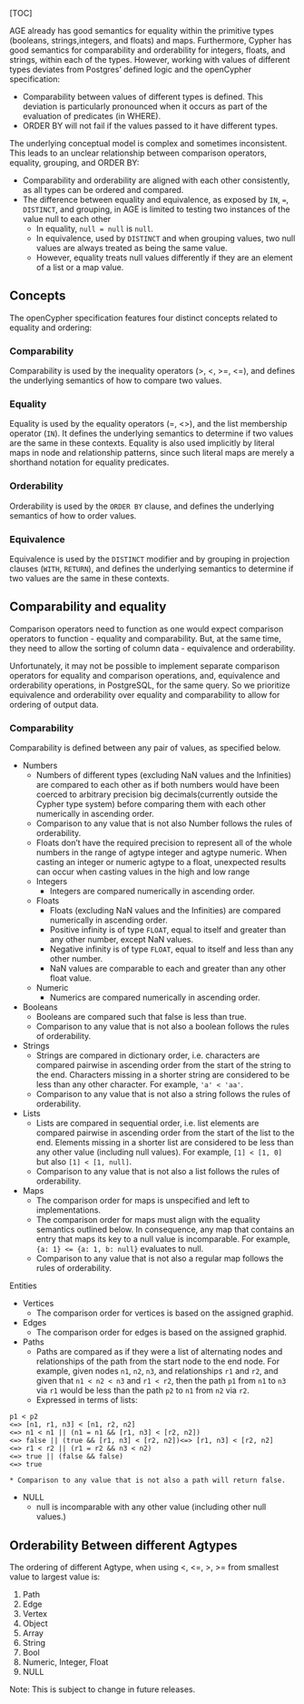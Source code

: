 [TOC]

AGE already has good semantics for equality within the primitive types (booleans, strings,integers, and floats) and maps. Furthermore, Cypher has good semantics for comparability and orderability for integers, floats, and strings, within each of the types. However, working with values of different types deviates from Postgres’ defined logic and the openCypher specification:



* Comparability between values of different types is defined. This deviation is particularly pronounced when it occurs as part of the evaluation of predicates (in WHERE).
* ORDER BY will not fail if the values passed to it have different types.

The underlying conceptual model is complex and sometimes inconsistent. This leads to an unclear relationship between comparison operators, equality, grouping, and ORDER BY:
* Comparability and orderability are aligned with each other consistently, as all types can be ordered and compared.
* The difference between equality and equivalence, as exposed by `IN`, `=`, `DISTINCT`, and grouping, in AGE is limited to testing two instances of the value null to each other
    * In equality, `null = null` is `null`.
    * In equivalence, used by `DISTINCT` and when grouping values, two null values are always treated as being the same value.
    * However, equality treats null values differently if they are an element of a list or a map value.

## Concepts

The openCypher specification features four distinct concepts related to equality and ordering:


### Comparability

Comparability is used by the inequality operators (>, &lt;, >=, &lt;=), and defines the underlying semantics of how to compare two values.


### Equality

Equality is used by the equality operators (=, &lt;>), and the list membership operator (`IN`). It defines the underlying semantics to determine if two values are the same in these contexts. Equality is also used implicitly by literal maps in node and relationship patterns, since such literal maps are merely a shorthand notation for equality predicates.


### Orderability

Orderability is used by the `ORDER BY` clause, and defines the underlying semantics of how to order values.


### Equivalence

Equivalence is used by the `DISTINCT` modifier and by grouping in projection clauses (`WITH`, `RETURN`), and defines the underlying semantics to determine if two values are the same in these contexts.

## Comparability and equality

Comparison operators need to function as one would expect comparison operators to function - equality and comparability. But, at the same time, they need to allow the sorting of column data - equivalence and orderability.

Unfortunately, it may not be possible to implement separate comparison operators for equality and comparison operations, and, equivalence and orderability operations, in PostgreSQL, for the same query. So we prioritize equivalence and orderability over equality and comparability to allow for ordering of output data.


### Comparability

Comparability is defined between any pair of values, as specified below.

* Numbers 
    * Numbers of different types (excluding NaN values and the Infinities) are compared to each other as if both numbers would have been coerced to arbitrary precision big decimals(currently outside the Cypher type system) before comparing them with each other numerically in ascending order.
    * Comparison to any value that is not also Number follows the rules of orderability.
    * Floats don’t have the required precision to represent all of the whole numbers in the range of agtype integer and agtype numeric. When casting an integer or numeric agtype to a float, unexpected results can occur when casting values in the high and low range
    * Integers
        * Integers are compared numerically in ascending order.
    * Floats
        * Floats (excluding NaN values and the Infinities) are compared numerically in ascending order.
        * Positive infinity is of type `FLOAT`, equal to itself and greater than any other number, except NaN values.
        * Negative infinity is of type `FLOAT`, equal to itself and less than any other number.
        * NaN values are comparable to each and greater than any other float value.
    * Numeric
        * Numerics are compared numerically in ascending order.
* Booleans
    * Booleans are compared such that false is less than true.
    * Comparison to any value that is not also a boolean follows the rules of orderability.
* Strings
    * Strings are compared in dictionary order, i.e. characters are compared pairwise in ascending order from the start of the string to the end. Characters missing in a shorter string are considered to be less than any other character. For example, `'a' < 'aa'`.
    * Comparison to any value that is not also a string follows the rules of orderability.
* Lists
    * Lists are compared in sequential order, i.e. list elements are compared pairwise in ascending order from the start of the list to the end. Elements missing in a shorter list are considered to be less than any other value (including null values). For example, `[1] < [1, 0]` but also `[1] < [1, null]`.
    * Comparison to any value that is not also a list follows the rules of orderability.
* Maps
    * The comparison order for maps is unspecified and left to implementations.
    * The comparison order for maps must align with the equality semantics outlined below. In consequence, any map that contains an entry that maps its key to a null value is incomparable. For example, `{a: 1} <= {a: 1, b: null}` evaluates to null.
    * Comparison to any value that is not also a regular map follows the rules of orderability.

Entities
* Vertices
    * The comparison order for vertices is based on the assigned graphid.
* Edges
    * The comparison order for edges is based on the assigned graphid.
* Paths
    * Paths are compared as if they were a list of alternating nodes and relationships of the path from the start node to the end node. For example, given nodes `n1`, `n2`, `n3`, and relationships `r1` and `r2`, and given that `n1 < n2 < n3` and `r1 < r2`, then the path `p1` from `n1` to `n3` via `r1` would be less than the path `p2` to `n1` from `n2` via `r2`. 
    * Expressed in terms of lists: 
```
p1 < p2
<=> [n1, r1, n3] < [n1, r2, n2]
<=> n1 < n1 || (n1 = n1 && [r1, n3] < [r2, n2])
<=> false || (true && [r1, n3] < [r2, n2])<=> [r1, n3] < [r2, n2]
<=> r1 < r2 || (r1 = r2 && n3 < n2)
<=> true || (false && false)
<=> true
```
    * Comparison to any value that is not also a path will return false.
* NULL
    * null is incomparable with any other value (including other null values.)


## Orderability Between different Agtypes

The ordering of different Agtype, when using &lt;, &lt;=, >, >= from smallest value to largest value is: 

1. Path
2. Edge
3. Vertex
4. Object
5. Array
6. String
7. Bool
8. Numeric, Integer, Float
9. NULL

Note: This is subject to change in future releases.


